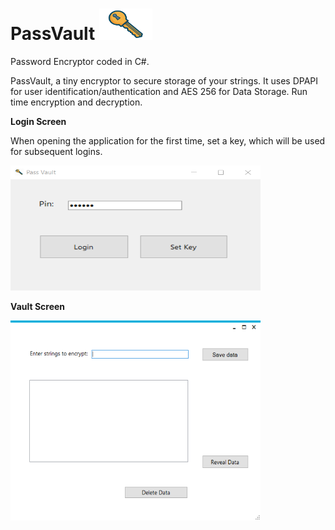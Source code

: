 # PassVault  <img src="https://raw.githubusercontent.com/seriousdoge/PassVault/master/key1.png" width="85" height="50" />
Password Encryptor coded in C#.

PassVault, a tiny encryptor to secure storage of your strings. It uses DPAPI for user identification/authentication and AES 256 for Data Storage. Run time encryption and decryption.

**Login Screen**

When opening the application for the first time, set a key, which will be used for subsequent logins. 

<img src="https://raw.githubusercontent.com/seriousdoge/PassVault/master/PassVault/Login.png" width="400" height="200" />


**Vault Screen**

<img src="https://raw.githubusercontent.com/seriousdoge/PassVault/master/PassVault/Vault.png" width="400" height="320" />
